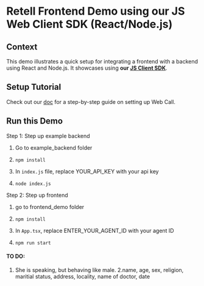 # Retell Frontend Demo using our JS Web Client SDK (React/Node.js)

## Context

This demo illustrates a quick setup for integrating a frontend with a backend
using React and Node.js. It showcases using **our [JS Client SDK](https://github.com/adam-team/retell-client-js-sdk)**.

## Setup Tutorial

Check out our [doc](https://docs.retellai.com/make-calls/web-call) for a
step-by-step guide on setting up Web Call.

## Run this Demo

Step 1: Step up example backend

1. Go to example_backend folder

2. `npm install`

3. In `index.js` file, replace YOUR_API_KEY with your api key

4. `node index.js` 


Step 2: Step up frontend

1. go to frontend_demo folder

2. `npm install`

3. In `App.tsx`, replace ENTER_YOUR_AGENT_ID with your agent ID

4. `npm run start`

#### TO DO: 
1. She is speaking, but behaving like male.
2.name, age, sex, religion, maritial status, address, locality, name of doctor, date